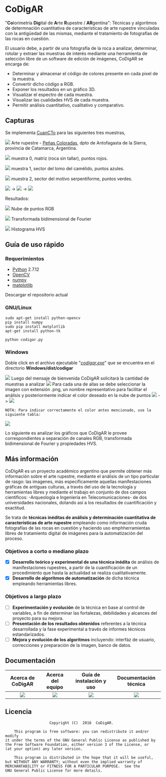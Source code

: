 # CoDigAR

"**Co**lorimetría **Dig**ital de **A**rte **R**upestre / **AR**gentina": Técnicas y algoritmos de determnación cuantitativa de características de arte rupestre vinculadas con la antigüedad de las mismas, mediante el tratamiento de fotografías de las rocas en cuestión.

El usuario debe, a partir de una fotografía de la roca a analizar, determinar, rotular y extraer las muestras de interés mediante una herramienta de selección libre de un software de edición de imágenes, CoDigAR se encarga de:

- Determinar y almacenar el código de colores presente en cada pixel de la muestra.
- Convertir dicho código a RGB.
- Exponer los resultados en un gráfico 3D.
- Visualizar el espectro de cada muestra.
- Visualizar las cualidades HVS de cada muestra.
- Permitir análisis cuantitativo, cualitativo y comparativo.

## Capturas

Se implementa [CuanCTo](https://github.com/brivadeneira/CoDigAR/wiki/4.1-CuanCTo) para las siguientes tres muestras,

![](https://github.com/brivadeneira/CoDigAR/blob/master/img/demo/ar.png?raw=true)
Arte rupestre - [Peñas Coloradas](https://es.wikiloc.com/wikiloc/view.do?id=1319853), dpto de Antofagasta de la Sierra, provincia de Catamarca, Argentina.

![](https://github.com/brivadeneira/CoDigAR/blob/master/img/demo/m0.png?raw=true) muestra 0, matriz (roca sin tallar), puntos rojos.

![](https://github.com/brivadeneira/CoDigAR/blob/master/img/demo/m1.png?raw=true) muestra 1, sector del lomo del camélido, puntos azules.

![](https://github.com/brivadeneira/CoDigAR/blob/master/img/demo/m2.png?raw=true) muestra 2, sector del motivo serpentiforme, puntos verdes.

![](https://github.com/brivadeneira/CoDigAR/blob/master/img/demo/capturas/examinar.png?raw=true) -> ![](https://github.com/brivadeneira/CoDigAR/blob/master/img/demo/capturas/setNombre.png?raw=true) -> ![](https://github.com/brivadeneira/CoDigAR/blob/master/img/demo/capturas/setColor.png?raw=true)

Resultados:

![](https://github.com/brivadeneira/CoDigAR/blob/master/img/demo/capturas/plot3D.png?raw=true)
Nube de puntos RGB

![](https://github.com/brivadeneira/CoDigAR/blob/master/img/demo/capturas/fft.png?raw=true)
Transformada bidimensional de Fourier

![](https://github.com/brivadeneira/CoDigAR/blob/master/img/demo/capturas/hvs.png?raw=true)
Histograma HVS

## Guía de uso rápido

### Requerimientos

- [Python](https://www.python.org/downloads/) 2.7.12
- [OpenCV](http://opencv.org/downloads.html)
- [numpy](http://www.numpy.org/)
- [matplotlib](http://matplotlib.org/1.4.3/mpl_toolkits/index.html)

Descargar el repositorio actual
### GNU/Linux
```shell
sudo apt-get install python-opencv
pip install numpy
sudo pip install matplotlib
apt-get install python-tk
```
```shell
python codigar.py
```

### Windows
Doble click en el archivo ejecutable "[*codigar.exe*](Windows/dist/codigar/codigar.exe)" que se encuentra en el directorio **Windows/dist/codigar**

![](https://github.com/brivadeneira/CoDigAR/blob/master/img/demo/capturas/setCant.png?raw=true)
Luego del mensaje de bienvenida CoDigAR solicitará la cantidad de muestras a analizar
![](https://github.com/brivadeneira/CoDigAR/blob/master/img/demo/capturas/examinar.png?raw=true)
Para cada una de allas se debe seleccionar la imagen con extensión .png, un nombre representativo para facilitar el análisis y posteriormente indicar el color deseado en la nube de puntos
![](https://github.com/brivadeneira/CoDigAR/blob/master/img/demo/capturas/setNombre.png?raw=true) -> ![](https://github.com/brivadeneira/CoDigAR/blob/master/img/demo/capturas/setColor.png?raw=true)

	NOTA: Para indicar correctamente el color antes mencionado, use la siguiente tabla:
![](https://i.stack.imgur.com/fMx2j.png)

Lo siguiente es analizar los gráficos que CoDigAR le provee correspondientes a separación de canales RGB, transformada bidimensional de Fourier y propiedades HVS.
## Más información

CoDigAR es un proyecto académico argentino que permite obtener más información sobre el arte rupestre, mediante el análisis de un tipo particular de rasgo: las imagenes, más específicamente aquellas manifestaciones gráficas de antiguas culturas, a través del uso de la tecnología y herramientas libres y mediante el trabajo en conjunto de dos campos científicos: -Arqueología e Ingeniería en
Telecomunicaciones- de dos universidades nacionales, dotando así a los resultados de cuantificación y exactitud.

Se trata de **técnicas inéditas de análisis y determinación cuantitativa de características de arte rupestre** empleando como información cruda fotografías de las rocas en cuestión y haciendo uso emphherramientas libres de tratamiento digital de imágenes para la automatización del proceso.

### Objetivos a corto o mediano plazo

- [x] **Desarrollo teórico y experimental de una técnica inédita** de análisis de manifestaciones rupestres, a partir de la cuantificación de un procedimiento que hasta la actualidad se realiza cualitativamente.
- [x] **Desarrollo de algoritmos de automatización**  de dicha técnica empleando herramientas libres.

### Objetivos a largo plazo
- [ ] **Experimentación y evolución** de la técnica en base al control de variables, a fin de determinar las fortalezas, debilidades y alcances del proyecto para su mejora.
- [ ] **Presentación de los resultados obtenidos** referentes a la técnica desarrollada y la fase experimental a través de informes técnicos estandarizados.
- [ ] **Mejora y evolución de los algoritmos** incluyendo: interfáz de usuario, correcciones y preparación de la imagen, banco de datos.

## Documentación

| Acerca de CoDigAR | Acerca del equipo  | Guía de instalación y uso | Documentación técnica |
|:--------:|:--------:|:--------:|:--------:|
|    [![](https://github.com/brivadeneira/CoDigAR/blob/master/img/iconos/question-mark-6x.png?raw=true)](https://github.com/brivadeneira/CoDigAR/wiki/1.-Acerca-de-CoDigAR)     |    [![](https://github.com/brivadeneira/CoDigAR/blob/master/img/iconos/people-6x.png?raw=true)](https://github.com/brivadeneira/CoDigAR/wiki/2.-Acerca-del-equipo)    |    [![](https://github.com/brivadeneira/CoDigAR/blob/master/img/iconos/wrench-6x.png?raw=true)](https://github.com/brivadeneira/CoDigAR/wiki/3.-Guía-de-instalación-y-uso)    |    [![](https://github.com/brivadeneira/CoDigAR/blob/master/img/iconos/document-6x.png?raw=true)](https://github.com/brivadeneira/CoDigAR/wiki/4.-Documentación-técnica)    |

## Licencia

        				Copyright (C)  2016  CoDigAR.
                        
    	This program is free software: you can redistribute it and/or modify
    it under the terms of the GNU General Public License as published by
    the Free Software Foundation, either version 3 of the License, or
    (at your option) any later version.

    	This program is distributed in the hope that it will be useful,
    but WITHOUT ANY WARRANTY; without even the implied warranty of
    MERCHANTABILITY or FITNESS FOR A PARTICULAR PURPOSE.  See the
    GNU General Public License for more details.

